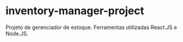 # inventory-manager-project
Projeto de gerenciador de estoque. Ferramentas utilizadas React.JS e Node.JS.
